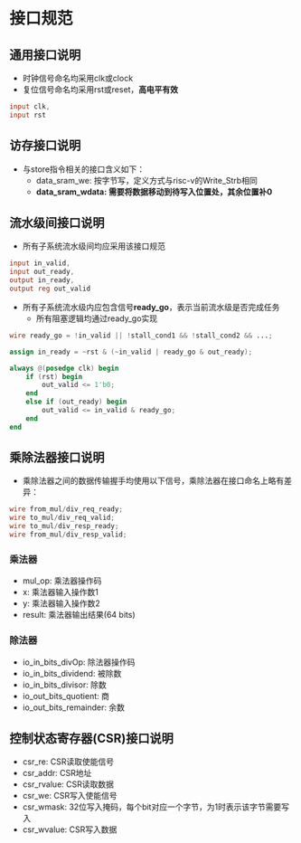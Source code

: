 # 接口规范

## 通用接口说明
- 时钟信号命名均采用clk或clock
- 复位信号命名均采用rst或reset，**高电平有效**
```verilog
input clk,
input rst
```

## 访存接口说明
- 与store指令相关的接口含义如下：
    - data_sram_we: 按字节写，定义方式与risc-v的Write_Strb相同
    - **data_sram_wdata: 需要将数据移动到待写入位置处，其余位置补0**

## 流水级间接口说明
- 所有子系统流水级间均应采用该接口规范
```verilog
input in_valid,
input out_ready,
output in_ready,
output reg out_valid
```
- 所有子系统流水级内应包含信号**ready_go**，表示当前流水级是否完成任务
    - 所有阻塞逻辑均通过ready_go实现
```verilog
wire ready_go = !in_valid || !stall_cond1 && !stall_cond2 && ...;

assign in_ready = ~rst & (~in_valid | ready_go & out_ready);

always @(posedge clk) begin
    if (rst) begin
        out_valid <= 1'b0;
    end
    else if (out_ready) begin
        out_valid <= in_valid & ready_go;
    end
end
```

## 乘除法器接口说明
- 乘除法器之间的数据传输握手均使用以下信号，乘除法器在接口命名上略有差异：
```verilog
wire from_mul/div_req_ready;
wire to_mul/div_req_valid;
wire to_mul/div_resp_ready;
wire from_mul/div_resp_valid;
```
### 乘法器
- mul_op: 乘法器操作码
- x: 乘法器输入操作数1
- y: 乘法器输入操作数2
- result: 乘法器输出结果(64 bits)

### 除法器
- io_in_bits_divOp: 除法器操作码
- io_in_bits_dividend: 被除数
- io_in_bits_divisor: 除数
- io_out_bits_quotient: 商
- io_out_bits_remainder: 余数

## 控制状态寄存器(CSR)接口说明
- csr_re: CSR读取使能信号
- csr_addr: CSR地址
- csr_rvalue: CSR读取数据
- csr_we: CSR写入使能信号
- csr_wmask: 32位写入掩码，每个bit对应一个字节，为1时表示该字节需要写入
- csr_wvalue: CSR写入数据